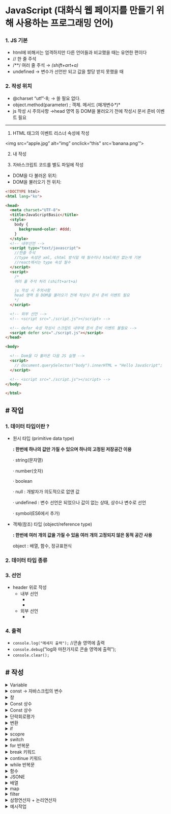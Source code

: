 # JavaScript **(대화식 웹 페이지를 만들기 위해 사용하는 프로그래밍 언어)**

### 1. JS 기본

- html에 비해서는 엄격하지만 다른 언어들과 비교했을 때는 유연한 편이다
- // 한 줄 주석
- /**/ 여러 줄 주석 → *(shift+art+a)*
- undefined → 변수가 선언만 되고 값을 할당 받지 못했을 때

### 2. 작성 위치

- @charset “utf”-8; → 쓸 필요 없다.
- object.method(parameter) ; 객체. 메서드 (매개변수*)*
- js 작성 시 주의사항 →head 영역 등 DOM을 불러오기 전에 작성시 문서 준비 이벤트 필요

---

1) HTML 태그의 이벤트 리스너 속성에 작성

<img src=“apple.jpg” alt=“img” onclick=“this" src=’banana.png’”>

2) <script> </script> 내 작성

3) 자바스크립트 코드를 별도 파일에 작성

- DOM을 다 불러온 위치: <script src=“script.js”></script>
- DOM을 불러오기 전 위치: <script defer src=“script.js”></script>

```html
<!DOCTYPE html>
<html lang="ko">

<head>
  <meta charset="UTF-8">
  <title>JavaScriptBasic</title>
  <style>
    body {
      background-color: #ddd;
    }
  </style>
  <!-- 내부선언 -->
  <script type="text/javascript">
    //한줄 주석
    //type 속성은 xml, chtml 방식일 때 필수이나 html에선 없는게 기본
    //react에서는 type 속성 필수
  </script>
  <script>
    /*
    여러 줄 주석 처리 (shift+art+a)

    js 작성 시 주의사항
    head 영역 등 DOM을 불러오기 전에 작성시 문서 준비 이벤트 필요
    */
  </script>

  <!-- 외부 선언 -->
  <!-- <script src="./script.js"></script> -->

  <!-- defor 속성 작성시 스크립트 내부에 문서 준비 이벤트 불필요 -->
  <script defer src="./script.js"></script>
</head>

<body>

  <!-- Dom을 다 불러온 다음 JS 실행 -->
  <script>
    // document.querySelector("body").innerHTML = "Hello JavaScript";
  </script>

  <!-- <script src="./script.js"></script> -->
</body>

</html>
```

## # 작업

### 1. 데이터 타입이란 ?

- 원시 타입 (primitive data type)
    
    **: 한번에 하나의 값만 가질 수 있으며 하나의 고정된 저장공간 이용**
    
    · string(문자열)
    
    · number(숫자)
    
    · boolean
    
    · null : 개발자가 의도적으로 없앤 값
    
    · undefined : 변수 선언은 되었으나 값이 없는 상태, 상수나 변수로 선언
    
    · symbol(ES6에서 추가)
    
- 객체(참조) 타입 (object/reference type)
    
    **: 한번에 여러 개의 값을 가질 수 있음 여러 개의 고정되지 않은 동적 공간 사용**
    
    object : 배열, 함수, 정규표현식
    
### 2. 데이터 타입 종류
   
### 3. 선언

- header  위로 작성
    - 내부 선언
        - <script *type*="text/javascript"></script>
        - <script></script>
    - 외부 선언
        - <script *src*="./script.js"></script>

### 4. 출력

- `console.log("메세지 출력");` //콘솔 영역에 출력
- `console.debug`("log와 마찬가지로 콘솔 영역에 출력");
- `console.clear();`

## # 작성

<details>  
<summary>Variable</summary>
  
---
- 변수 variable 란
    - 데이터의 저장공간으로 사용자가 이름을 붙여 사용.
    - 키워드(예약어) var, let 와 함께 작성.
  <br>
- Variable Hoisting 과정
    - 선언 : 파싱 과정에서 변수 객체가 변수에 대한 식별자들을 수집
    - 초기화 : 식별자에 메모리를 할당하고 undefined 상태를 부여
    - 할당 : 변수 안에 직접 값을 넘김
  <br>
- 호이스팅 hoisting 이란? Hoist(:끌어 올리다) + -ing / var 선언문이나 function 문 등 모든 선언문이 해당 영역의 앞으로 끌어 올린 것처럼 동작하는 특성.
    - 선언된 함수는 상단에서 참조, 호출이 가능
    - 선언된 var 는 상단에서 참조, 할당이 가능하다.
    - 선언된 let , const 는 상단에서 참조, 할당이 불가능



- var
    - 함수 레벨 스코프 function level scope: 함수 내에서 선언된 변수는 함수 내에서만 유효. 함수 내에서 선언되면 지역변수, 함수 외부에서 선언되거나 키워드 생략시 전역변수.
    - var 키워드 생략 가능
    - 변수 중복 선언 가능
    - 변수 호이스팅(변수를 선언하기 전에 참조) 가능
- let
    - 블록 레벨 스코프 block level scope: {중괄호} 안에서 선언된 변수는 블록 내부에서만 유효. 외부에서 참조할 수 없음. 함수, if문, for문 등...
    - 변수에 재할당 가능하나 같은 이름으로 재선언은 불가능

---

- 변수 초기화
    
    · 숫자 변수 초기화 let num = 0;
    
    · 문자열 변수 초기화 let txt = "";
    
    · 논리 변수 초기화 let boo = false;
    
    · 객체 변수 초기화 let obj = null;
    

---
    - Variable
        - 변수 variable 란
            
            데이터의 저장공간으로 사용자가 이름을 붙여 사용.
            
            키워드(예약어) var, let 와 함께 작성.
            
            ---
            
            1. Variable Hoisting 과정
            
            <aside>
            💡 과정
            
            a. 선언 : 파싱 과정에서 변수 객체가 변수에 대한 식별자들을 수집
            
            b. 초기화 : 식별자에 메모리를 할당하고 undefined 상태를 부여
            
            c. 할당 : 변수 안에 직접 값을 넘김
            
            </aside>
            
            1. 호이스팅 hoisting 이란? Hoist(:끌어 올리다) + -ing / var 선언문이나 function 문 등 모든 선언문이 해당 영역의 앞으로 끌어 올린 것처럼 동작하는 특성.
            
            <aside>
            💡 .
            
            a. 선언된 함수는 상단에서 참조, 호출이 가능
            
            b. 선언된 var 는 상단에서 참조, 할당이 가능하다.
            
            c. 선언된 let , const 는 상단에서 참조, 할당이 불가능
            
            </aside>
            
            ---
            
            1. var
            
            <aside>
            💡 .
            
            - 함수 레벨 스코프 function level scope: 함수 내에서 선언된 변수는 함수 내에서만 유효. 함수 내에서 선언되면 지역변수, 함수 외부에서 선언되거나 키워드 생략시 전역변수.
            - var 키워드 생략 가능
            - 변수 중복 선언 가능
            - 변수 호이스팅(변수를 선언하기 전에 참조) 가능
            </aside>
            
            1. let
            
            <aside>
            💡 .
            
            - 블록 레벨 스코프 block level scope: {중괄호} 안에서 선언된 변수는 블록 내부에서만 유효. 외부에서 참조할 수 없음. 함수, if문, for문 등...
            - 변수에 재할당 가능하나 같은 이름으로 재선언은 불가능
            </aside>
            
            ---
            
            **변수 초기화**
            
            <aside>
            💡 .
            
            · 숫자 변수 초기화 let num = 0;
            
            · 문자열 변수 초기화 let txt = "";
            
            · 논리 변수 초기화 let boo = false;
            
            · 객체 변수 초기화 let obj = null;
            
            [출처] variable 변수 (비공개 카페)
            
            </aside>
            
        - Variable 변수
            - 변수 선언
                
                ```
                var apple;
                    console.log(apple); //undefined 변수가 선언만 되고 값을 할당 받지 못했을 때 
                    console.log('apple'); //문자열
                ```
                
            - 변수 선언 후 대입
                
                ```
                //변수 선언 후 대입
                    let banana; //변수 선언
                    banana = 1000; //변수 banana에 숫자 1000dmf '대입'
                    alert(banana)
                ```
                
                ![Untitled](https://prod-files-secure.s3.us-west-2.amazonaws.com/a669081c-5776-46fa-897c-e787e4b50139/1b515f9e-7154-4118-918b-a7808eaa713c/Untitled.png)
                
            - 값의 재할당
                
                ```
                //변수 선언 후 대입
                    let banana; //변수 선언
                    banana = 1000; //변수 banana에 숫자 1000dmf '대입'
                    // alert(banana)
                    console.log(banana)
                    banana = 2000; // 값의 재할당
                    console.log(banana);
                ```
                
                ![Untitled](https://prod-files-secure.s3.us-west-2.amazonaws.com/a669081c-5776-46fa-897c-e787e4b50139/cad87bf4-54cc-4c73-a843-a1a77c0cf400/Untitled.png)
                
            - 변수 선언과 동시에 대입
                
                ```
                let orange = 1234;
                    console.log(orange)
                ```
                
            - 여러 개의 변수 선언 후 각 각의 값 대입
                
                ```jsx
                let a, b, c, d;
                    a = 1, b = 2, c = 4, d = a + b + c
                    console.log(a)
                    console.log(b)
                    console.log(c + b)
                    console.log(d)
                ```
                
                ![Untitled](https://prod-files-secure.s3.us-west-2.amazonaws.com/a669081c-5776-46fa-897c-e787e4b50139/71aba68d-9a6e-46b5-8217-9e5595743387/Untitled.png)
                
            - *한 줄에 여러 변수를 선언함과 동시에 값 대입*
                
                ```jsx
                let 변수1 = 22, 변수2 = 33, 합계 = 변수1 + 변수2;
                    console.log(합계);
                    let num1 = 21234, num2 = 3453464534, sum = num1 + num2;
                    console.log(sum);
                    console.log(sum = 합계);
                ```
                
                ![Untitled](https://prod-files-secure.s3.us-west-2.amazonaws.com/a669081c-5776-46fa-897c-e787e4b50139/936ad506-2f67-461b-8c7c-8490507bf41b/Untitled.png)
                
        - Variable 변수2
            
            ```jsx
            //variable-변수2
                console.log('------ var ------')
                //변수 a 를 인지하고 메모리에 변수 a의 자리를 만들어 놓은 상태(초기화) <- 변수 호이스팅
                console.log(a); // undefined 변수가 선언만 되고 값을 할당 받지 못했을 때 errow는 아니다
                var a = 100;
                console.log('------ let ------')
                //
                console.log(b); 참조 에러. 변수 호이스팅 x
                let b = 500;
            ```
            
            ![Untitled](https://prod-files-secure.s3.us-west-2.amazonaws.com/a669081c-5776-46fa-897c-e787e4b50139/39f4493a-69ca-49ba-b5d6-dba949ef171c/Untitled.png)
            
            - 재할당
                
                ```jsx
                // console.log(b); 참조 에러. 변수 호이스팅 x
                    let b = 500;
                    b = 1000;
                    console.log(b);
                ```
                
                ![Untitled](https://prod-files-secure.s3.us-west-2.amazonaws.com/a669081c-5776-46fa-897c-e787e4b50139/14e951fc-2802-4461-a520-0877fc54ac9b/Untitled.png)
                
            - var, let 재선언 차이
                
                ```jsx
                //variable-변수2
                    console.log('------ var ------');
                    //변수 a 를 인지하고 메모리에 변수 a의 자리를 만들어 놓은 상태(초기화) <- 변수 호이스팅
                    console.log(a); // undefined 변수가 선언만 되고 값을 할당 받지 못했을 때 errow는 아니다
                    var a = 100;
                    a = 200; // 값의 재할당
                    console.log(a);
                    var a = '중복 선언, 재선언 가능';
                    close.log(a);
                
                    console.log('------ let ------');
                    //
                    // console.log(b); 참조 에러. 변수 호이스팅 x
                    let b = 500;
                    b = 1000;
                    console.log(b);
                    // let b = '중복 선언, 재선언 불가능';
                ``
</details>
<details>
  <summary>const → 자바스크립의 변수</summary>
        
        ```
        ex) 모바일 버튼과 글로벌 버튼을 탐색해라
        const mobileBtn = document.querySelector('.mobile-btn')
        const globalBtn = document.querySelector('.global-btn')
        ```
</details>
<details>
  <summary> 창 </summary>
        - 알림, 경고창
            - window.alert(’’); → ex) alert('알림창입니다');
            
            ![Untitled](https://prod-files-secure.s3.us-west-2.amazonaws.com/a669081c-5776-46fa-897c-e787e4b50139/122fdf43-0b5a-46f3-aa7e-ede61132e94e/Untitled.png)
            
        - 확인창. 확인(true), 취소(false) 버튼을 가진 창
            - confirm(); → ex) confirm('확인 창입니까?');
            
            ![Untitled](https://prod-files-secure.s3.us-west-2.amazonaws.com/a669081c-5776-46fa-897c-e787e4b50139/a37048db-cc13-47bc-b7dc-be36d93d2263/Untitled.png)
            
        - 입력창 ('메세지', '생략 가능한 입력값')
            - prompt(); → ex) prompt('입력값을 작성하세요', '이 곳에 작성하세요');
                
                ![Untitled](https://prod-files-secure.s3.us-west-2.amazonaws.com/a669081c-5776-46fa-897c-e787e4b50139/447bbfcb-1e32-4680-9749-e295e94f2b43/Untitled.png)
</details>
<details>       
  <summary> Const 상수</summary>
        
        ```
        //conts 상수: 변하지 않는 변수
        
            //const apple; 상수의 경우 선언 후 대입 x
        
            apple = '사과'; //키워드 없이 작성하면 일반적으로 변수(var)로 인식
            //const apple = 2000; 키워드 없는 변수명과 동일한 이름 사용 x
            console.log(apple);
        
            //선언과 동시에 대입
            const orange = '오렌지';
            console.log(orange);
            //orange = '재할당 가능?'; 불가능
        		//const orange = '재선언 가능?'; 불가능
        ```
        
        ![Untitled](https://prod-files-secure.s3.us-west-2.amazonaws.com/a669081c-5776-46fa-897c-e787e4b50139/0d470baf-1872-4c83-99cb-2fe89a60a26c/Untitled.png)
        
        ![Untitled](https://prod-files-secure.s3.us-west-2.amazonaws.com/a669081c-5776-46fa-897c-e787e4b50139/fe57643c-f512-41d9-ab0c-f092d171b063/Untitled.png)
</details>
<details>       
  <summary> Const 상수</summary>        
        - 산술 연산자
            
            ```html
            산술 연산자에서,
                 1. 더하기 연산자를 제외한 다른 연산자는 문자열 데이터(자료)를 연산할 수 없다
            
                 2. 더하기 연산자를 제외한 다른 연산자는 숫자형 문자열의 경우 '숫자'로 자동 변환하여 연산
            
                 3. 복합 연산의 경우 문자열 데이터로 연산 할 때 더하기가 먼저 연산되면 문자열 데이터로 반환
            ```
            
            ```jsx
                산술 연산자
                = 대입 혹은 할당,
                + 더하기,
                - 빼기,
                * 곱하기,
                / 나누기,
                % 나머지값,
                ** 거듭제곱 
            ---------------------------------------------------------------
                자바스크립트의 연산은 사칙 연산의 방식을 대부분 따름
            ---------------------------------------------------------------
            
                // 대입 연산자
                let a = 333, b = 22, c = 55;
            ---------------------------------------------------------------
                // +.- 연산자만 있을 때 왼쪽에서 오른쪽으로 순차 연산
                console.log(
                  a - b + c
                );
            ---------------------------------------------------------------
                // *,/,%,** 연산자만 있을 때 왼쪽에서 오른쪽으로 순차 연산
                console.log(a * b / c);
            ---------------------------------------------------------------
                //+,-,*,/,%,** 곱하기, 나누기, 나머지값, 거듭제곱이 먼저 연산되고
                더하기, 빼기는 나중에 연산
                console.log(a - b * c); // b*c 먼저 연산 후 a에서 값을 빼 줌
            ---------------------------------------------------------------
                //() 먼저 연산 후 나머지 연산
                console.log(
                  (a - b) * c
                )
            ---------------------------------------------------------------
            		console.log('--- 거듭 제곱 연산자')
                // 앞의 자리를 뒤의 숫자만큼 거듭해서 곱함
                console.log(2 ** 2); //4
                console.log(2 ** 3); //8
                console.log(2 ** 4); //16
                console.log(2 ** 5); //32
            ---------------------------------------------------------------
            		console.log('---나머지값 연산자')
            		// 값을 나눈 후 남는 값을 반환
            		console.log(6/4); // 1.5
            		
            		console.log(6 % 4); //2
            		console.log(6 % 3); //0
                console.log(5 % 3); //2
                console.log(4 % 3); //1
            ```
            
            ![Untitled](https://prod-files-secure.s3.us-west-2.amazonaws.com/a669081c-5776-46fa-897c-e787e4b50139/92ca969d-37e2-48be-bde6-834fd32823c6/Untitled.png)
            
        - 문자열 연산자
            - 더하기
                - 숫자
                    
                    ```jsx
                    let num;
                    
                        //더하기 연산자
                        num = 11 + 22; //숫자 + 숫자 = 33숫자
                        console.log(num, typeof num);
                    ```
                    
                    ![Untitled](https://prod-files-secure.s3.us-west-2.amazonaws.com/a669081c-5776-46fa-897c-e787e4b50139/ffc5d6f5-5dc9-4cbb-a2af-079a37503ddc/Untitled.png)
                    
                - 문자열
                    
                    ```jsx
                    let num;
                    
                        //더하기 연산자
                        num = `재미있는!` + `즐거운!` + `자바스크립트` + `!!`;
                        //문자열 + 문자열 + 문자열 = string
                        console.log(num, typeof num);
                    ```
                    
                    ![Untitled](https://prod-files-secure.s3.us-west-2.amazonaws.com/a669081c-5776-46fa-897c-e787e4b50139/be3277bb-d46f-4d4b-a996-8d0ca5484bc0/Untitled.png)
                    
                - 숫자 문자열
                    
                    ```jsx
                    let num;
                    
                        //더하기 연산자
                        num = "11" + "22";
                        console.log(num, typeof num);
                    ```
                    
                    ![Untitled](https://prod-files-secure.s3.us-west-2.amazonaws.com/a669081c-5776-46fa-897c-e787e4b50139/4520363d-aedc-44a7-bb50-43034b920d15/Untitled.png)
                    
                - 문자열 + 숫자
                    
                    ```jsx
                    let num;
                    
                        //더하기 연산자
                        num = '11' + 22;
                        num = 11 + `22`;
                        console.log(num, typeof num);
                    ```
                    
                    ![Untitled](https://prod-files-secure.s3.us-west-2.amazonaws.com/a669081c-5776-46fa-897c-e787e4b50139/85576fc0-894f-48cd-b518-e872c641203f/Untitled.png)
                    
            - 빼기
                - 숫자
                    
                    ```jsx
                    let num;
                    
                        //빼기 연산자
                        num = 11 - 22;
                        console.log(num, typeof num);
                    ```
                    
                    ![Untitled](https://prod-files-secure.s3.us-west-2.amazonaws.com/a669081c-5776-46fa-897c-e787e4b50139/71da3b40-6494-4801-a4bb-206cfa548b7c/Untitled.png)
                    
                - 문자열
                    
                    ```jsx
                    let num;
                    
                        //빼기 연산자
                        num = '오늘은' - '신나는' - '수요일!';
                        console.log(num, typeof num);
                    ```
                    
                    ![Untitled](https://prod-files-secure.s3.us-west-2.amazonaws.com/a669081c-5776-46fa-897c-e787e4b50139/e7ba0d3f-669f-4fec-803e-799dd31e11c0/Untitled.png)
                    
                - (숫자형) 문자열
                    - 숫자형 문자열의 경우 자동 변환하여 연산
                    
                    ```jsx
                    let num;
                    
                        //빼기 연산자
                        num = '11' - 22;
                        console.log(num, typeof num);
                    ```
                    
                    ![Untitled](https://prod-files-secure.s3.us-west-2.amazonaws.com/a669081c-5776-46fa-897c-e787e4b50139/9353b23a-8658-4039-8e16-8cb63f56c182/Untitled.png)
                    
                - 숫자-문자열
                    
                    ```jsx
                    let num;
                    
                        //빼기 연산자
                        num = 11 - "22"
                        console.log(num, typeof num);
                    ```
                    
                    ![Untitled](https://prod-files-secure.s3.us-west-2.amazonaws.com/a669081c-5776-46fa-897c-e787e4b50139/9bf4f44a-f4f5-4a67-8ba0-53454157ab2d/Untitled.png)
                    
            - 곱하기,나누기,나머지값,거듭제곱
                
                ```jsx
                let num;
                
                    //곱하기,나누기,나머지값,거듭제곱 연산자
                    num = '오늘은' * '공부가' * '재밌어요!';
                    num = '오늘은' / '공부가' ** '재밌어요!';
                    console.log(num, typeof num);
                ```
                
                ![Untitled](https://prod-files-secure.s3.us-west-2.amazonaws.com/a669081c-5776-46fa-897c-e787e4b50139/8d25ac1a-e0c0-45a6-89fa-426a4e922baf/Untitled.png)
                
                ![Untitled](https://prod-files-secure.s3.us-west-2.amazonaws.com/a669081c-5776-46fa-897c-e787e4b50139/cd4f4c95-6811-42a7-8e9b-cb035866d7a1/Untitled.png)
                
                ```jsx
                let num;
                
                    //곱하기,나누기,나머지값,거듭제곱 연산자
                    num = '11' * 22; //자동 변환하여 연산
                    num = '11' ** "2";
                    console.log(num, typeof num);
                ```
                
                ![Untitled](https://prod-files-secure.s3.us-west-2.amazonaws.com/a669081c-5776-46fa-897c-e787e4b50139/96ded5b0-7914-43b0-a0e1-acfd8092fc4d/Untitled.png)
                
                ![Untitled](https://prod-files-secure.s3.us-west-2.amazonaws.com/a669081c-5776-46fa-897c-e787e4b50139/cd4f4c95-6811-42a7-8e9b-cb035866d7a1/Untitled.png)
                
            - 기타
                
                ```
                let sum = 11 + 22 + '의 합은?'; // 33의 합은? string (숫자+숫자)->숫자+문자->문자열
                    sum = '11' + 22 + '의 합은?';
                    console.log(sum, typeof sum);
                ```
                
                 *(숫자+숫자)->숫자+문자->문자열*
                
                ![Untitled](https://prod-files-secure.s3.us-west-2.amazonaws.com/a669081c-5776-46fa-897c-e787e4b50139/a1833183-d9cd-45a3-bb2f-486dd4793d16/Untitled.png)
                
                (문자열+문자열)→문자열=문자열→문자열
                
                ![Untitled](https://prod-files-secure.s3.us-west-2.amazonaws.com/a669081c-5776-46fa-897c-e787e4b50139/21295b12-25c6-4396-be2a-ebde226098de/Untitled.png)
                
                ```
                let sum = '다음 수의 합은?' + 11 + 22;
                    console.log(sum, typeof sum);
                ```
                
                *(문자열+숫자)→ 문자열+숫자 → 문자열*
                
                ![Untitled](https://prod-files-secure.s3.us-west-2.amazonaws.com/a669081c-5776-46fa-897c-e787e4b50139/f51abd27-8ebc-4de8-b2f9-c03155e06d8b/Untitled.png)
                
        - 증감 연산자
            - 변수의 값을 1씩 증가시키거나 감소 시킴 변수에만 적용 가능
            - +++(증가) --(감소)
            - ++a 전위 증가 연산자 : 변수를 불러오기 전에 1증가 후 출력
            - a++ 후위 증가 연산자 : 변수를 먼저 출력 후 1증가
                
                ```
                let a = 10, b = 20;
                    console.log('a:' + a);
                    console.log("a:", a++); // 변수 a 출력 후 +1을 했기 때문에 출력값은 10이지만 실제 값은 11
                    console.log(`a: ${a}`)
                
                    console.log(`b: ${b}`);
                    console.log(`b: ${++b}`);// 21+1 증가 후 변수 b 를 출력했기 때문에 출력값은 21, 실제 값도 21
                    console.log(`b: ${b}`);
                
                		console.log(`a: ${--a}`); // 변수 출력 전에 -1. 결과값 10
                    console.log(`a: ${--a}`); // 변수 출력 전에 -1. 결과값 9
                    console.log(`a: ${a}`); // 9
                
                		console.log(`b: ${b--}`); // 변수 출력 후 -1. 결과값 21 실제값 20
                    console.log(`b: ${b--}`); // 변수 출력 후 -1. 결과값 20 실제값 19
                    console.log(`b: ${b}`); // 19
                ```
                
                ![Untitled](https://prod-files-secure.s3.us-west-2.amazonaws.com/a669081c-5776-46fa-897c-e787e4b50139/a2bcfee5-61a2-461e-b51a-fd5627c827bc/Untitled.png)
                
        - 대입(할당) 연산자
            - *= 를 기준으로 우변의 숫자만큼 연산하여 좌변의 변수에 '새로운 값으로 갱신'.*
            - *a += b -> a+b = a; a와 b를 더한 후 a에 새로운 값으로 재할당*
            
            ```html
                += 더하기 대입,
                -= 빼기 대입,
                *= 곱하기 대입,
                /= 나누기 대입,
                **= 제곱 대입,
                %= 나머지값 대입,
            ```
            
            ---
            
            ```
            let a = 4;
                a += 3; // a(4)+3 -> a(7)
                a += 3; // a(7)+3 -> a(10)
                a += 3; // a(10)+3 -> a(13)
                console.log(`a: ${a}`);
            ```
            
            ![Untitled](https://prod-files-secure.s3.us-west-2.amazonaws.com/a669081c-5776-46fa-897c-e787e4b50139/5c07ae62-4e40-4738-8afb-6d8c9242990e/Untitled.png)
            
        - 비교 연산자
            
            ```html
            <, > 작다, 크다
                == 같다
                != 같지 않다
                ===완전히 같다
                !=== 완전히 같지 않다
            
                두개 이상의 값 비교
                왼쪽으로 피연산자 기준
                주로 조건문에서 많이 사용되며 결과값은 true(1)와 false(0)로 바환
                자바스크립트에서는 boolean을 넣지 않아도 자동으로 변환해 연산
            ```
            
            ---
            
            ```jsx
            let i;
            i = 5 < 4; // ~보다 작다. 거짓 false == 0 'boolean'
            i = 5 > 4; // ~보다 크다. true == 1
            i = 5 == 4; // 같다 false
            i = 5 !== 4; // 같지 않다 true
            
            i = 5 <= 4; // ~작거나 같다 false
            i = 5 >= 4; // ~크거나 같다 true
            
            i = 'korea' > 'america';//첫번째 글자 수를 기준 true 11>1
            i = 'apple' > 'america'; //true 첫번째 자리 값이 동일하면 두번째 자리값 비교
            i = '한글' > '영어'; // true ㅎ이 더 나중에 나오기 때문
            i = '한글' > 'english';
            
            console.log(i, typeof i);
            
            console.log(1 == true); // true
            console.log(0 == false); // true
            console.log('345' == 345); // true 숫자형 문자열은 자동 변환되어 비교
            console.log('15' > '12'); // true
            console.log('0' == '1'); // false
            console.log('01' == 1); // true
            
            console.log('' == false); // true
            console.log('' == 0); // true
            
            // null, undefined의 각 비교값은 대부분 false
            console.log('' == null); // false
            console.log(0 == null); // false
            console.log(0 >= null); // true <, >에서는 숫자형으로 변환 (null = 0) 되어 연산. ==와 다른 비교 연산자의 동작 방식이 다름
            
            console.log('' == undefined); // false
            console.log(0 == undefined); // false
                
            console.log(null == undefined); // true
            console.log(null >= undefined); // false <, >에서는 숫자로 변환
            ```
            
        - 데이터형 비교 연산자
            
            ```jsx
            // ==
                console.log('' == 0); //true
                console.log(true == 1); //true
            
                // == 완전 일치. 데이터형까지 완전히 같다(엄격한 비교)
                console.log('' === 0); //false
                console.log(true === 1); //false
                console.log('123' === 123); //false
                console.log(null === undefined); //false
            
                // !== 데이터 타입까지 완전히 같지 않다
                console.log('' !== 0); //true
                console.log('' != 0); //false
            
                console.log(null !== undefined); //true
            
                console.log(40 > 25 > 10); //false
                // 40 > 25 -> true
                // true > 10 -> true(1) > 10 ->false
            ```
            
        - 논리 연산자
            
            ```jsx
            /*
                논리 연산자: 두 개 이상의 조건 값 비교
                &&(and), ||(or), !(not)
                */
            
                let a = 10, b = 20;
                //a 조건 && b 조건 : a조건  b조건 모두 만족시킬 때 true 반환
                console.log(true && false);//false
                console.log(true && true);//true
            
                console.log(
                  a > 10 && b === 20
                ); // false && true -> false
            
                console.log(
                  a >= 10 && b === 20
                ); // true && true -> true
            
                console.log(
                  a !== 10 && b <= 20
                ); // false && true -> false
            
                //a 조건 || b 조건 : a조건  b조건 중 하나만 만족시켜도  만족시킬 때 true 반환
            
                console.log(true || true) // true
                console.log(true || false) // true
                console.log(false || true) // true
                console.log(false || false) // false
            
                console.log(
                  a >= 10 || b === 20
                ); // true && true -> true
                
                console.log(
                  a > 10 || b === 20
                ); // false && true -> true
                
                console.log(
                  a !== 10 || b <= 20
                ); // false && true -> true
            
                // !a조건 : a조건의 반대값 반환 /토클(on off) 버튼 사용시 많이 씀
                
                console.log(true); //true
                console.log(!true); //false
                console.log(!false); //true
            
                
                console.log(
                  !(a === 10)
                ); // true -> !true ->false    
                console.log(
                  !(b === 10)
                ); //false -> !false -> true
            ```
            
</details>
<details>       
  <summary>  단락회로평가 </summary>      
        
        ```jsx
        /*
            단락평가 ( 단락회로평가) : 논리 연산자의 특성을 이용하여 평가
        
            truthy : 참인듯?
              ㄴ 빈배열[], 빈객체 {}...
        
            falsy(falsey) : 거짓인듯?
              ㄴ false, 0, -0(-1,-2,...), '', null, undefined, NaN
              
            boolean && 실행문, boolean || 실행문
              ㄴ ||연산자
                true || 조건 -> a조건이 참이면 b조건(실행문) 실행 x
                false || 조건 -> a조건이 거짓이면 b조건(실행문) 실행(내용반환)
        
              ㄴ && 연산자
                true && 조건 -> b조건도 참이면 실행
                false && 조건 -> a조건이 거짓이면 b조건(실행문) 실행 x
            */
        
            console.log(`-- && ${false && true} --`); // false
            // A의 값이 거짓인 경우 B의 값을 탐색할 필요도 없이 거짓이 되므로 falsy
            false && console.log(`A가 거짓이면 이 내용은 반환되지 않음`);
            true && console.log(`A가 참이면 이 내용은 반환됨`);
            (11 > 10) && console.log('truthy 한 상황');
        
            console.log(true && false && true); // false
            //A.B의 값이 false 이기 때문에 C까지 가지않고 멈춤 falsey
            console.log(11 > 10 && 11 == 10 && '출력되지 않음')
            console.log(11 > 10 && 11 != 10 && '출력')
        
            console.log(`-- || ${false || true} --`); //true
            // A가 true인 경우 B의 값을 탐색할 필요가 없으므로 반환되지 않음. truthy
            true || console.log(`A가 참이면 이 내용은 반환되지 않음`)
            false || console.log(`A가 거짓이면 이 내용은 반환됨`)
        
            console.log(false || true || true); // true
            // A와 B 먼저 연산 후 결과값을 C와 연산
            // A와 B를 읽어 true가 나오면 C의 값을 탐색할 필요가 없으므로 멈춤
        
            console.log('' || 'a'); //a . 빈 문자열은 falsy의 값이므로 뒤의 값을 읽음
            console.log('' || '여기서 멈춤' || 222); //A가 거짓이면 B를 읽고 B가 참이면 or 연산자는 truthy 때문에 거기서 멈춤
        
            console.log([] && '' && 222);
            // A가 truthy이고 B가 falsey이면 AND 연산자는 true에서 멈춤
            // [] <- 빈 배열로 truthy
            
            console.log([] && {} && 222); //222
        ```
</details>
<details>       
  <summary>  변환 </summary>                    

        - 문자열타입변환
            
            ```jsx
            // string 생성자 함수를 이용한 변환
                let num = 1; // number
                num = String(1); // string 숫자형 문자열
                // num += 1; '1' + 1 -> 11string
                num -= 1; // 0 'number' 바로 위 변수 값이 숫자형 문자열이었으나 더하기 연산자를 제외한 다른 연산자에선 자동으로 형 변환이 일어나 숫자로 연산 됨
                num = NaN; // number
                num = String(NaN); //string
                num = true; // boolean
                num = String(num); //string
            
                console.log(num, typeof num);
            
                // Object. prototype. toString () 메서드 변환
                let obj = (1).toString(); //숫자형 문자열 string
                obj = (NaN).toString();
                obj = (false).toString();
            
                console.log(obj, typeof obj);
            
                // 더하기 연산자
                let str = 1 + '';//빈 문자열 이용
                str = NaN + '';
                str = true + '';
            
                console.log(str, typeof str);
            ```
            
        - 숫자타입변환
            
            ```jsx
            // Numner (); 생성자 함수
                let num = '0'; // string
                num = Number('0'); //number
                num = Number('-1'); //number
                num = Number('-10.404654'); //number
                num = Number(true); // 1 number
                num = Number(false); // 0 number
                num = Number('문자열'); // NaN number
            
                console.log(num, typeof num);
            
                // .parseInt(); 정수 반환, .parseFloat 실수 반환. 숫자형 문자열에만
                console.log(typeof parseInt('0')); //number
                console.log(typeof parseInt('-1')); //number
                console.log(parseInt('10.1111')); //10
                console.log(parseFloat('10.1111')); //10.1111
                console.log(parseInt('문자열')); //NaN
                console.log(parseInt(true)); //NaN
            
                // +더하기 연산자
                console.log(+ '문자열'); //NaN
                console.log(+ true); //1
                console.log(+ false); //0
                console.log(+ ''); //0
                console.log(+ '0'); //0
                console.log(+ '-1'); //-1
            
                //* 곱하기 연산자
                console.log('0' * 1); //0
                console.log('-1.2' * 1); //-1.2
                console.log(true * 1); //1*1 -> 1
                console.log(false * 1); //0*1 -> 0
                console.log('문자열'); //NaN
            ```
            
        - 논리타입변환
            
            ```jsx
            //다른 데이터 값을 true, false 로 변환하여 반환
                // boolean 생성자 함수
                console.log(Boolean('a')); // true
                console.log(Boolean('')); // false
                console.log(Boolean(0)); // false
                console.log(Boolean(1)); // true
                console.log(Boolean(50)); // true
                console.log(Boolean(NaN)); // false
                console.log(Boolean(null)); // false
                console.log(Boolean(undefined)); // false
                console.log(Boolean([])); // true
                console.log(Boolean({})); // true
            ```
</details>
<details>       
  <summary>  if </summary>            
        - if 조건문
            
            ```jsx
            if (111 < 100) {//false
                  alert('조건이 참이면 실행됩니다')
                }
                if (111 > 100) {//true
                  alert('111 >100 조건이 참이면 실행됩니다')
                }
                if (0) {// 0==false
                  alert('0일때는 알림이 뜰까요?')
                }
                if (1) {//1==true
                  alert('1일때는 알림이 뜰까요?')
                }
            
                const num = 100;
                // 변수는 99보다 크거나 같을 때 알림창이 뜬다
                if (num >= 99) {
                  alert('${num}의 값은 99보다 큽니다.') //xx의 값은 99보다 큽니다
                }
                //{} 생략은 할 수 있으나 반드시 조건과 같은 줄에 작성. 즉 한 줄 일때만 가능
                if (num != 100) alert(num + '의 값은 99보다 큽니다.') //xx의 값은 99보다 큽니다
            ```
            
        - if-else 조건문
            
            ```jsx
            <!-- 
                if-else 조건문
            
                if(조건) {조건이 참인 경우 실행
                실행문;
                } else {위 조건이 거짓이면 실행
                실행문;
                }
               -->
              <script>
                //하루 걸음 5000보 이상300이면 적정 수준입니다. 출력
                //그 이하면 운동 해야합니다. 출력
                let walk = prompt('하루 걸음이 몇 보 이상이십니까?');
            
                if (walk >= 5000) {
                  alert(`${walk} 이상이면 적정 수준입니다.`);
                } else {
                  alert(`하루 걸음 수 ${walk}보는 위험합니다.`);
                };
            ```
            
        - else-if 조건문
            
            ```jsx
            <!-- 
                  else-if 조건문
            
                  if(조건1) {
                    실행문;
                  } else if(조건2) { else if()는 제한없이 작성 가능
                    실행문;
                  } else if(조건3) {
                    실행문;
                  } else { 위의 조건이 모두 거짓을 때 실행
                    실행문;
                  }
                 -->
            
              <script>
                let walk = prompt('하루 걸음이 몇 보 이상이십니까?');
            
                if (walk >= 5000) {
                  alert(`${walk} 이상이면 적정 수준입니다.`);
                } else if (walk < 5000) {
                  alert(`하루 걸음 수 ${walk}보는 위험합니다.`);
                } else {
                  alert('숫자만 입력하세요')
                }
            ```
            
        - 중첩 if
            
            ```jsx
            /*
            
                if(조건 1) {
                  실행문
                  if(조건 1-1){
                    실행문;
                  }else {
                    실행문;
                  }
                }else {
                  실행문
                }
            
                */
            
                const num = '3'; //숫자형 문자열
                if (num == 3) {
                  console.log('데이터의 타입은 모르겠지만 3입니다.')
                  if (num === 3) {
                    console.log('숫자 데이터(자료형)입니다.')
                  } else {
                    console.log('문자열 데이터(자료형)입니다.')
                  }
                } else {
                  console.log('3이 아닙니다.')
                }
            ```
</details>
<details>       
  <summary> scopre</summary>                 
        
        ```jsx
        <h2>scope</h2>
          <h3>변수 scope</h3>
          <p>fucntion level scope : 함수 내에서만 유효한 범위. var</p>
          <p> block level scope : {} 안에서만 유효한 범위 function, if, for, switch문 등. let</p>
        
          <script>
            //전역 변수 선언
            var x = 100, y = 200, z = 300;
        
            //함수 선언
            function num() {
              var x = '지역변수';
              y = '전역 변수'; //var 키워드 생략시 전역 변수로 인식
        
              console.log(`함수 내의 x: ${x}, y: ${y}, z: ${z}`);
            }
        
            console.log(`x: ${x}, y: ${y}, z: ${z}`); //x; 100, y: 200, z: 300
            num(); //함수 호출. 함수 내의 x x; 지역 변수, y: 전역 변수, z: 300
            console.log('---- 함수 호출 후 ----');
            console.log(`x: ${x}, y: ${y}, z: ${z}`) //x; 100, y: 전역변수, z: 300
        
            var a = 100;
            {
              // a = 200;
              var a = 200;
            }
            console.log(`a: ${a}`); // 200
        
            console.log('===============')
        
            let b = 200, c = 300;
            {
              let b = '지역 변수';
              c = 500; // 변수 키워드 생략시 전역 변수로 인식
              console.log(`{}안의 b는 ${b}`)
            }
            console.log(`{}밖의 b는 ${b}`) //밖의 b는 200
            console.log(`{}안의 c는 ${c}`) //밖의 c는 500
        
            var i = 10;
            var i = 20; 같은 키워드로 같은 이름의 재선이 허용
            a = 30;
        
            let k = 10;
            let k = 20; 같은 키워드로 같은 이름의 재선언 허용 안됨
            k = 30; 재할당 허용
        ```
        
</details>
<details>       
  <summary>  switch </summary>              

        - 선택문 01
        
        ```jsx
        <!--
              switch 선택문 : 특정 값과 비교하여 참인 경우 실행
        
              switch (비교값) :
                case 비교할값:
                  실행문;
                  break;
        
                case 비교할값 : 이 값과 비교하여 참인 경우 실행문 실행. 비교시 엄격한 비교 === 실행문;
                  break; 비교값이 팜인 경우 다음으로 넘어가지 않고 구문을 벗어나게 하는 키워드
        
                default : 위의 비교값과 일치하는 값이 없는 경우 실행. else 와 같은 역할을 하며 생략 가능
                  실행문;
                  break; 제일 마지막이기 때문에 생략 가능
             -->
          <script>
            let num = prompt(`1~4까지의 숫자 중 하나만 입력해 주세요`)
        
            /* switch (num) {
              case '1':
                console.log(`입력한 숫자는 ${num}입니다.`);
                break;
              case '2':
                console.log(`입력한 숫자는 ${num}입니다.`);
                break;
              case '3':
                console.log(`입력한 숫자는 ${num}입니다.`);
                break;
              case '4':
                console.log(`입력한 숫자는 ${num}입니다.`);
                break;
              default:
                console.log(`1~4까지의 숫자 중 하나만 입력해 주세요`);
                break;
            } */
        
            let msg = '';
            num = Number(num);
        
            switch (num) {
              case 1:
              case 2:
              case 3:
              case 4:
                msg = `입력한 숫자는 ${num}입니다.`;
                break;
              default:
                msg = `1~4까지의 숫자만 입력해 주세요`;
            }
        ```
        
        - 선택문 02
        
        ```
        <!--
              사이트명 입력 시 해당 사이트로 이동
        
              window.location.href = 'https://~';  현재 탭에서 이동
              window.open('about:blank').location.href = 'https://~'; 새 탭에서 이동
            -->
          <script>
            let site = prompt('네이버, 구글, 인스타그램 중 원하는 사이트를 입력하세요')
        
            switch (site) {
              case '네이버':
                // window.open('about:blank').location.href = 'https://www.naver.com/';
                url = 'https://www.naver.com/';
                break;
        
              case '구글':
                // window.open('about:blank').location.href = 'https://www.google.co.kr/?hl=ko';
                url = 'https://www.google.co.kr/?hl=ko';
                break;
              case '인스타그램':
                // window.open('about:blank').location.href = 'https://www.instagram.com/';
                url = 'https://www.instagram.com/';
                break;
              default:
                alert('제시된 사이트만 입력해 주세요.')
            }
        
            //url && (window.open('about:blank').location.href = url);
            if (url) window.open('about:blank').location.href = url;
          </script>
        ```
        
</details>
<details>       
  <summary>  for 반복문 </summary>                 

        
        ```jsx
        *for 반복문 1
        
        <!-- 
            for 반복문 : 조건이 만족되는 동안 반보고 실행
        
            for(초기값; 조건식; 증감식){
              실행문
            }
           -->
          <script>
            /*
            console.log(1);
            console.log(2);
            console.log(3);
            console.log(4);
            console.log(5);
            */
            for (let num = 1; num <= 100; num++) {
              console.log(num);
            }
        ```
        
        ```
        *for 반복문 2
        
        //1~10까지의 합 계산
            // 1+2+3+4+5+6+7+8+9+10=?
            let total = 0;
            for (let i = 1; i <= 10; i++) {
              /*
              total = total + i;
        
              total(0) + i(1) -> total(1)
              total(1) + i(2) -> total(3)
              3 + 3 -> 6
              6 + 4 -> 10
              10 + 5 -> 15
              15 + 6 -> 21
              21 + 7 -> 28
              28 + 8 -> 36
              36 + 9 -> 45
              45 + 10 -> 55 */
        
              total += i;
        
            }
            console.log(total);
        ```
        
</details>
<details>       
  <summary>  break 키워드 </summary>                 
        

        ```jsx
        <!--1~5번까자 알림창. x번째 알림 입니다.x번째>
        
                for(i=1;  i<=10; i++ ) {
                  if(i>= 3){
                    break; // 구분을 벗어날 때 사용
                  }
                  alert(`${i}번째 알림입니다.`)
                }
        ```

</details>
<details>       
  <summary>  continue 키워드 </summary>                 
    
        
        ```jsx
        for (let i = 0; i < 5; i++) {
              console.log('*');
        
              continue; // 구문을 벗어나는게 아니라 키워드 다음에 나오는 구문을 건너띄고 반복
              //break; 만난 그 즉시 구문을 빠져나오기 때문에 * 하나만 반환
              console.log('continue와 break 차이')
            }
        ```
        

</details>
<details>       
  <summary> while 반복문 </summary>                 
    
        - 01
            - *조건이 참인 동안 반복*
                
                ```
                let 식별자 = 초기값; 
                  while(조건) {<- 반드시 종료될 수 있는 조건 필요
                  조건이 만족될 때 까지의 실행문
                
                  증감식; 이 값이 없으면 초기값으로 무한 반복
                
                ```
                
                ```
                <script>
                    let i = 1; //초기값
                
                    while (i <= 10) {
                      console.log(`*${i}`);
                      i++; //증가의 값
                    }
                
                    console.log('----------------')
                    let num = 0;
                    while (num < 6) { // 1 or true 작성시 렉 걸려서 브라우저 꺼야함
                      console.log(`before : ${num}`);
                      num++;// 증감의 값을 어디에 두느냐에 따라 값이 달라진다
                      console.log(`after : ${num}`);
                    }
                ```
                
                ![Untitled](https://prod-files-secure.s3.us-west-2.amazonaws.com/a669081c-5776-46fa-897c-e787e4b50139/ac975789-bd02-4ba3-b46b-b4296acf93aa/Untitled.png)
                
        - 02
            
            ```jsx
            let i = 0;
                while (true) {//무한 반복. 한계가 설정되지 않았기 때문에 '반드시' 빠져나올 수 있는 조건 필요
                  console.log(i++);
            
                  if (i === 5) {
                    console.log(`여기서 멈춤 ${i}`)
                    break;
                  }
                  console.log(`변수 i: ${i}`)
                }
            ```
            

</details>
<details>       
  <summary> 함수 </summary>
  
        - function
            
            *1. 특정 기능을 실행하기 위한 코드의 집합으로 호출을 통해 재사용 가능*
            
            *2. 객체 자료형 중 하나이기 때문에 변수 대입 가능*
            
            *3. 함수는 선언함수와 익명함수(함수 표현식)로 생성 가능*
            
            <aside>
            💡 - 선언 함수 : 이름을 가진 함수 선언문
                   선언 함수의 경우 어느 곳에서나 호출 가능
            
                    함수명(); <- 함수 호출 calling, 여러 번 호출 가능하며 재사용이 목적
                    function 함수명(매개변수){
                      실행문;
                      return 반환값;
                    }
            
            </aside>
            
            <aside>
            💡 - 익명 함수 : 이름이 없는 함수 표현식(변수에 값을 할당하는 것처럼 함수를 변수에 대입하여 사용)
                    이름이 없기 때문에 변수에 대입하여 사용
                    이름이 없기 때문에 반드시 함수를 호출하는 코드보다 먼저 작성되어야함
            
                    const 변수명 = function(){
                      실행문;
                      return 반환값;
                    };
                    변수명 (); <- 함수 호출. 반드시 함수보다 호출 작성이 나중에 나와야 함
            
            </aside>
            
        - 01
            
            ```jsx
            // window.alert('함수 호출'); window가 앞에 붙으면 메서드
                // alert('함수 호출'); 개별로 쓰면 함수
            
                //getName();//함수 선언
                function getName() {
                  alert('이름을 가진 선언 함수');
                }
            
                /*
                for (let i = 1; i <= 3; i++) {
                  getName();
                }
                */
            
                //noName(); 먼저 호출 할 경우 찾지 못하기 때문에 에러가 뜬다
            
                //익명 함수
                const noName = function () {
                  alert('이름이 없어요');
                }; //변수에 대입하면 세미콜론 (;)이 붙는다
                noName();
            ```
            
        - 02
            
            ```jsx
            /*
                  function num(매개변수1, parameter2, 인자, 인수...) {
                    실행문;
                  }
                  num(인수);
                */
            
                // 함수 표현식 (literal)
                const num = function (a) {
                  console.log(a * 1.07);
                }
                num(1000);
                num(2000);
                num(3000);
            ```
            
            ![Untitled](https://prod-files-secure.s3.us-west-2.amazonaws.com/a669081c-5776-46fa-897c-e787e4b50139/daf23ec7-d431-4982-a8ae-0f15ed530e1a/Untitled.png)
            
        - 03
            
            ```jsx
            <!--
                    return 키워드
                    함수 안에서 선언된 변수나 값의 경우 외부에서 접근 불가능
                    1. 리턴 키워드를 이용해 호출한 곳으로 반환
                    2. 함수 실행 후 결과를 다시 얻고자 할 때 사용
                    3. 함수 종료를 위해 사용
            
                    function fn(x){
                      실행문;
                      return; 함수 강제 종료. 이 다음 구문 실행x
                      return 반환값, 반환값을 데이터로 반환
                    }
                    -->
              <script>
                function 과일() {
                  console.log('사과');
                }
                과일();
            
                function fruits() {
                  //'타이백 귤'; 함수가 호출되면 함수 내에서만 데이터를 가지기 때문에 undefined
                  return '타이백 귤' // 호출한 곳으로 데이터 반환 후 함수 종료
                }
                console.log(fruits())
            ```
            
        - 04
            
            ```html
            <!DOCTYPE html>
            <html lang="ko">
            
            <head>
              <meta charset="UTF-8">
              <title>함수 function 4</title>
              <style>
                .btn {
                  border: 3px solid black;
                  width: 150px;
                  padding: 10px;
                  margin-top: 10px;
                  text-align: center;
                  font-size: 1.2rem;
                  font-weight: bold;
                  cursor: pointer;
                }
            
                .btn:hover {
                  background-color: black;
                  color: white;
                }
              </style>
              <script>
                /*
                //document.getElementById(); 아이디 선택자 탐색
                document.getElementById('btn2').onclick = function(){
                  getAlert2();
                }
                */
                //문서 준비 이벤트 : 문서가 불러와지면 함수 호출
                window.onload = function () {
                  const btn2 = document.getElementById('btn2');
                  console.log(btn2);
                  /*btn2.onclick = function () { //전통적인 방식
                    getAlert2();
                  }*/
            
                  //화살표 함수
                  btn2.onclick = () => getAlert2
                }
              </script>
            </head>
            
            <body>
              <div class="btn btn1" onclick="getAlert1()">선언함수 호출</div>
              <div class="btn" id="btn2">익명함수 호출</div>
            
              <script>
                function getAlert1() {
                  alert('선언 함수로 호출');
                  alert('두번째 알림');
                }
                const getAlert2 = function () {
                  alert('함수 표현식으로 호출');
                  return; // 함수 종료
                  alert('두번째 알림');
                }
              </script>
            </body>
            
            </html>
            ```
            
        - 05
            
            ```jsx
            
              <!--
                  ES6+ 이상 사용
                  함수 표현식(익명 함수)에서만 사용 가능
                  this, arguments, new 키워드 사용 어려움
                  본문이 여러 줄인 경우 {}사용 권장
                  {} 사용시 반드시 return 키워드를 통해 반환
            
                  변수명 = () => 실행문; 매개변수가 없는 경우 반드시 () 작성
                  변수명 = para1, para2 => {매개변수가 있는 경우 () 생략가능
                    실행문;
                    return 반환값;
                  }
                -->
              <script>
                const obj1 = function () {
                  console.log('함수 표현식으로 작성된 익명 함수')
                }
            
                const obj2 = () => console.log('함수 표현식으로 작성된 익명 함수');
                obj2();
            
                const obj3 = function (n) {
                  return n * 5; // 리턴 키워드를 통해 호출했던 곳으로 값 반환
                }
                console.log(obj3(10)); // 10*5
            
                const obj4 = n => n * 2; //한줄 일 때는 return 키워드가 생략되어 있으므로 작성하지 않아도 값 반환
                console.log(obj4(22)); // 44
            
                //3개의 매개 변수르르 받아 연산 후 콘솔에 출력
                const obj5 = (a, b, c) => a * b + c;
                console.log(obj5(10, 5, 3));
            
                //3개의 매개 변수르르 받아 연산 후 콘솔에 출력
                const obj6 = (a, b, c = 9) => console.log(a + b * c);
                obj6(22, 3);
            
                const obj7 = (a, b) => {
                  return a + b; // {}를 쓰고 줄바꿈을 한 경우 return 키워드를 작성해야 반환, 한줄로 쓸 경우에는 쓰지 않아도 된다.
                }
                console.log(obj7(10, 20));
            
                const obj8 = (a, b) => a + b;
                console.log(obj8(10, 20));
              </script>
            ```

</details>
<details>       
  <summary> JSONE </summary>
          
        - 숫자를 제외하고는 “” 큰 따옴표를 사용
        - 1114
            - 기본
                - 길게 입력할 경우에는 [] 사용
                    
                    ```jsx
                    const data1 = {
                          "id": 1,
                          "name": "coffee",
                          "종류": ["아메리카노", "라떼"]
                        };
                        const data2 = [
                          { "no": 1, "name": "tea", "boo": false },
                          { "no": 2, "name": "water", "boo": true },
                        ];
                    
                        console.log(data1);
                        console.log(data2);
                    
                        //JSON 문자열 변환
                        console.log(
                          JSON.stringify(data1)
                        )
                        console.log(
                          JSON.stringify(data2)
                        )
                    ```
                    
                    ```jsx
                    // 변환 시킴
                    const data1 = {
                          "id": 1,
                          "name": "coffee",
                          "종류": ["아메리카노", "라떼"]
                        };
                        const data2 = [
                          { "no": 1, "name": "tea", "boo": false },
                          { "no": 2, "name": "water", "boo": true },
                        ];
                    
                        console.log(data1);
                        console.log(data2);
                    
                        const json1 = JSON.stringify(data1);
                        const json2 = JSON.stringify(data2);
                        //JSON 문자열 변환
                        console.log("JSON", json1)
                        console.log("JSON", json2)
                    
                        //JSON -> JS
                        console.log(
                          JSON.parse(json1)
                        );
                        console.log(
                          JSON.parse(json2)
                        );
                    ```
                    
                    ![Untitled](https://prod-files-secure.s3.us-west-2.amazonaws.com/a669081c-5776-46fa-897c-e787e4b50139/266c705c-26a7-4ec6-973d-f3d9f97c7c37/Untitled.png)
                    
            - fetch
                
                # Fetch API
                
                네트워크 통신을 포함한 리소스 취득을 위한 인터페이스를 제공
                
                - fetch() : 리소스를 취득하기 위한 메서드
                - Headers : 요청/ 응답 헤더
                - Request : 리소스 요청
                - Response : 요청에 대한 응답
                
                #js을 불러올 때 ,(세미콜론)을 사용하면 안된다
                
                ```
                //json 파일 요청 
                    fetch('https://dummyjson.com/users')
                      //json 파일을 js 객체로 변환
                      //,(세미콜론)을 사용하면 안된다
                      .then(resolve => resolve.json())
                      //출력
                      .then(json => console.log(json))
                ```
                
                ![Untitled](https://prod-files-secure.s3.us-west-2.amazonaws.com/a669081c-5776-46fa-897c-e787e4b50139/0335c03b-922f-4b5f-80c0-b08e52d1040e/Untitled.png)
                
                - 첫번째 아이템만 출력
                
                ```html
                //json 파일 요청 
                    fetch('https://dummyjson.com/users')
                      //json 파일을 js 객체로 변환
                      //,(세미콜론)을 사용하면 안된다
                      .then(resolve => resolve.json())
                      //출력
                      .then(item => console.log(item.users[0]))
                ```
                
                ![Untitled](https://prod-files-secure.s3.us-west-2.amazonaws.com/a669081c-5776-46fa-897c-e787e4b50139/cff70770-c937-47b6-a573-f8316b29a587/Untitled.png)
                
                - 사용자의 정보 출력
                    
                    ```jsx
                    <!-- 결과값 반환 -->
                      <div class="result"></div>
                    
                      <script>
                        //json 파일 요청 
                        fetch('https://dummyjson.com/users')
                          //json 파일을 js 객체로 변환
                          //,(세미콜론)을 사용하면 안된다
                          .then(resolve => resolve.json())
                          //출력
                          //.then(json => console.log(json)
                          //.then(item => console.log(item.users[0]))
                          .then(json => {
                            let person = '';
                            json.users.forEach((user, idx) => {
                    
                              if (idx < 10) {
                                console.log(user)
                                person +=
                                  `<h2>${user.firstName}</h2>
                                  <ol>
                                    <li>이메일 : ${user.email}</li>
                                    <li>연락처 : ${user.phone}</li>
                                    <li><img src = ${user.image} alt ${user.lastName}></li>
                                  </ol>
                                  `
                              }
                            });
                            document.querySelector('.result').innerHTML = person;
                          })
                          .catch(err => console, log(err))
                    ```
                    
                    ![Untitled](https://prod-files-secure.s3.us-west-2.amazonaws.com/a669081c-5776-46fa-897c-e787e4b50139/7801a136-ca0a-4d1a-9b99-7e8b5046a0e6/Untitled.png)
                    
            - async+await
                
                # async+await1
                
                프로미스를 좀 더 쉽게 사용할 수 있게 만든 비동기 함수
                
                - promise 객체를 반환하는 함수를 다시 함수로 리패키징
                - 해당 패키징 함수에 async 키워드 작성
                - 해당 패키징 함수 안쪽 반환하는 promise 함수 앞에 await 지정
                - await로 지정된 함수가 끝날 때까지 그 다음 함수는 동기화
                
                - St 1
                    
                    # delay 시간에 맞춰 순서대로 출력
                    
                    ```jsx
                    function delay(time) {
                          return new Promise(res => {
                            setTimeout(() => {
                              res()
                            }, time)
                          })
                        }
                    
                        delay(3000).then(() => {
                          console.log('test')
                        })
                    
                        /*async function test() {
                          await delay(4000);
                          console.log('async test')
                        }*/
                    
                          // 아래 방식으로 더 많이 쓰인다
                          const test = async () => {
                          await delay(1000);
                          console.log('async test')
                        }
                        test();
                    ```
                    
                    ![Untitled](https://prod-files-secure.s3.us-west-2.amazonaws.com/a669081c-5776-46fa-897c-e787e4b50139/e5af85cd-1024-4c88-bc7a-b076b42c735f/Untitled.png)
                    
                - St 2
                    - 가져온 url 안에서 users 정보 가져오기
                    
                    ```jsx
                    const result = document.querySelector('.result')
                        const URL = 'https://jsonplaceholder.typicode.com/users';
                    
                        fetch(URL)
                          .then(res => res.json())
                          .then(users => console.log(users));
                    ```
                    
                    ![Untitled](https://prod-files-secure.s3.us-west-2.amazonaws.com/a669081c-5776-46fa-897c-e787e4b50139/f21ef9f4-f294-42a5-ba0b-4705bb476909/Untitled.png)
                    
                    ```html
                    <!DOCTYPE html>
                    <html lang="ko">
                    
                    <head>
                      <meta charset="UTF-8">
                      <title>async+await2</title>
                      <style>
                        ul {
                          padding: 20px;
                          border-bottom: 1px solid #000;
                        }
                      </style>
                    </head>
                    
                    <body>
                      <div class="result"></div>
                    
                      <script>
                        const result = document.querySelector('.result')
                        const URL = 'https://jsonplaceholder.typicode.com/users';
                    
                        /*
                        fetch(URL)
                          .then(res => res.json())
                          .then(users => console.log(users));
                    
                        async function data() {
                          //서버의 자료를 다 가져오면 결과값을 res에 저장
                          const res = await fetch(URL);
                          //res.json 실행이 끝나면 users에 저장
                          const users = await res.json();
                          console.log(users);
                        }
                        */
                    
                        //데이터 요청
                        const data = async () => {
                          const res = await fetch(URL);
                          const users = await res.json();
                    
                          userList(users);
                        }
                    
                        //문서 출력(실행)
                        const userList = (users) => {
                          let output = '';
                          users.forEach(user => {
                            output += `
                            <h2>이름 : ${user.name}</h2>
                            <ul>
                              <li>이메일 : ${user.email}</li>  
                              <li>연락처 : ${user.phon}</li>  
                              <li>주소 : ${user.address.city}</li>  
                              <li>회사 : ${user.company.name}</li>  
                            </ul>
                            `
                          });
                          result.innerHTML = output;
                        }
                    
                        data();
                      </script>
                    </body>
                    
                    </html>
                    ```
                    
                    ![Untitled](https://prod-files-secure.s3.us-west-2.amazonaws.com/a669081c-5776-46fa-897c-e787e4b50139/3d55206d-d19f-4557-9ca2-c017c4604549/Untitled.png)
                    
                - St 3
                    - 카카오 디벨로퍼 사이트 이용
                    
                    → 검색 → 문서보기 → 책 문서
                    
                    - get 주소 불러오기 / 내 애플리케이션 REST API 키 번호 필요
                    
                    ```html
                    <!DOCTYPE html>
                    <html lang="ko">
                    
                    <head>
                      <meta charset="UTF-8">
                      <title>async+await3</title>
                      <style>
                        ul {
                          list-style: none;
                        }
                    
                        ul li {
                          border-bottom: 1px solid #000;
                        }
                      </style>
                    </head>
                    
                    <body>
                      <h1>카카오 책 검색</h1>
                      <ul class="result">
                    
                      </ul>
                    
                      <script>
                        const result = document.querySelector('.result');
                    
                        const APIKEY = 'a1af021d5b1faa4b101cdea827a269bb';
                        const URL = 'https://dapi.kakao.com/v3/search/book';
                    
                        const getBooks = async () => {
                          try {
                            const res = await fetch(`${URL}?query=동화`, {
                              method: "GET",
                              headers: {
                                //"Host": "dapi.kakao.com",
                                "Authorization": `KakaoAK ${APIKEY}`
                              }
                            });
                    
                            const bookData = await res.json();
                            console.log(bookData.documents);
                    
                            spreadBooks(bookData.documents);
                    
                          } catch (err) {
                            console.log(err)
                          }
                        };
                    
                        const spreadBooks = (items) => {
                          let output = '';
                          items.forEach(item => {
                            output += `
                            <li>
                              <h2>책 제목 : ${item.title}</h2>
                              <p><img src=${item.thumbnail} alt = ${item.title}></p>  
                              <p>지은이 : ${item.authors}</p>  
                              <p>줄거리 : ${item.contents}</p>  
                              <p>가격 : ${item.price}</p>  
                              <p>할인가격 : ${item.sale_price}</p>  
                              <p>판매여부 : ${item.status}</p>  
                            </li>
                            `
                          });
                          result.innerHTML = output;
                        }
                    
                        getBooks();
                      </script>
                    </body>
                    
                    </html>
                    ```
                    
                    - 주의사항 :  "Authorization": `KakaoAK ${APIKEY}` / 소문자 대문자 구별 필수
                    
                    ![Untitled](https://prod-files-secure.s3.us-west-2.amazonaws.com/a669081c-5776-46fa-897c-e787e4b50139/3d90d12c-7373-496e-8e9e-cf9932191d4f/Untitled.png)
                    
                    ![Untitled](https://prod-files-secure.s3.us-west-2.amazonaws.com/a669081c-5776-46fa-897c-e787e4b50139/30df2c9b-fdd1-408a-8f10-9e6a7f227449/Untitled.png)
                    
                    ```html
                    const output = items.map(item =>
                            `
                            <li>
                              <h2>책 제목 : ${item.title}</h2>
                              <p><img src=${item.thumbnail} alt = ${item.title}></p>  
                              <p>지은이 : ${item.authors}</p>  
                              <p>줄거리 : ${item.contents}</p>  
                              <p>가격 : ${item.price}</p>  
                              <p>할인가격 : ${item.sale_price}</p>  
                              <p>판매여부 : ${item.status}</p>  
                            </li>
                            `
                          );
                          result.innerHTML = output;
                        }
                    ```
                    
                    - let과 함께 쓰이는 함수 / map 형식이 더 많이 사용되기는 함
                    - item ⇒ {}와 같이 중괄호를 사용할 경우에는 ``백틱 앞으로 return을 붙여야 작동됨 안쓰고 싶을 경우 {} 안쓰기
                - Ex 1
                    - const *random* = *Math.floor*(*Math.random*()*100); //*0~99 → 랜덤은 무조건 Math를 쓴다*
                    - title 10자리로 끊으려면 substring(0,n)을 넣어준다 / n = 원하는 값
                    
                    ```html
                    <!DOCTYPE html>
                    <html lang="ko">
                    
                    <head>
                      <meta charset="UTF-8">
                      <title>async+awaitEx1</title>
                      <style></style>
                    </head>
                    
                    <body>
                      <div class="result"></div>
                    
                      <script>
                        //https://jsonplaceholder.typicode.com/photos
                    
                        //랜덤으로 <h3>title</h3>, <img srs = url> 출력
                        //title 명의 글자 출력수는 10자리 까지만
                    
                        const result = document.querySelector('.result')
                        const URL = 'https://jsonplaceholder.typicode.com/photos';
                    
                        fetch(URL).then(res => res.json()).then(pics => {
                          const random = Math.floor(Math.random() * 100); //0~99
                          console.log(pics[random]);
                          result.innerHTML = `
                          <h3>${pics[random].title.substring(0, 11)}...</h3 >
                        <img src=${pics[random].thumbnailUrl} alt=${pics[random].title}>
                          `
                        }).*catch*(err => *console.log*(err));
                    
                      </script>
                    </body>
                    
                    </html>
                    ```
                    
                    - 비동기 함수로 정리
                        
                        ```html
                        <!DOCTYPE html>
                        <html lang="ko">
                        
                        <head>
                          <meta charset="UTF-8">
                          <title>async+awaitEx1</title>
                          <style></style>
                        </head>
                        
                        <body>
                          <div class="result"></div>
                        
                          <script>
                            //https://jsonplaceholder.typicode.com/photos
                        
                            //랜덤으로 <h3>title</h3>, <img srs = url> 출력
                            //title 명의 글자 출력수는 10자리 까지만
                        
                            const result = document.querySelector('.result')
                            const URL = 'https://jsonplaceholder.typicode.com/photos';
                        
                            //비동기 함수로 정리   
                            const data = async () => {
                              const res = await fetch(URL);
                              const pics = await res.json();
                        
                              //console.log(pics)
                              userPics(pics)
                            }
                        
                            const userPics = (pics) => {
                              const random = Math.floor(Math.random() * 100); //0~99
                              result.innerHTML = `
                                <h3>${pics[random].title.substring(0, 11)}...</h3 >
                                <img src=${pics[random].thumbnailUrl} alt=${pics[random].title}>
                              `;
                            }
                        
                            data();
                        
                          </script>
                        </body>
                        
                        </html>
                        ```
                        
                    
                    ![Untitled](https://prod-files-secure.s3.us-west-2.amazonaws.com/a669081c-5776-46fa-897c-e787e4b50139/375d7237-e814-43cf-bbd5-892fc81829e2/Untitled.png)
                    
                    → 새로 고침 할 때마다 text와 이미지 값이 변경 됨
                    
                    → *catch*(err => *console.log*(err)); 에러 찾고 싶으면 추가
                    
</details>
<details>       
  <summary> 배열 </summary>
                              
        
        ```html
        <!DOCTYPE html>
        <html lang="ko">
        
        <head>
          <meta charset="UTF-8">
          <title>Array</title>
          <style></style>
        </head>
        
        <body>
          <script>
            // 리엑트에서는 .concat(), spread 연산자
            // 원본 배열은 건드리지 않고 새로운 배열로 반환하기 때문에 많이 사용
        
            let arr1 = [10, 20, 30];
            arr1.push(40); //원본 배열이 수정되기 때문에 배열 유지 안됨
            console.log(arr1);
        
            let arr2 = [10, 20, 30];
            let arr3 = arr2.concat();
            let arr4 = arr2.concat('a', 'b', 'c');
            let arr5 = arr2.concat(true, 100);
        
            console.log(arr2);
            console.log(arr3);
            console.log(arr4);
            console.log(arr5);
            console.log(arr2);
        
          </script>
        </body>
        
        </html>
        ```
        
        ![Untitled](https://prod-files-secure.s3.us-west-2.amazonaws.com/a669081c-5776-46fa-897c-e787e4b50139/45b0a03c-a9b7-430d-920e-8de6e9a9a0ea/Untitled.png)
        
    - 구조 분해 할당
        - 구조분해, 구조분해할당, 비구조할당 등으로 불림
        
        ```
        <!DOCTYPE html>
        <html lang="ko">
        
        <head>
          <meta charset="UTF-8">
          <title>구조 분해 할당</title>
          <style></style>
        </head>
        
        <body>
          <h1>구조분해, 구조분해할당, 비구조할당</h1>
        
          <script>
            /*
              생성 )
              객채 = { 키: 값 }
        
              사용)
              객체.키(기본 사용값)
              객체['키']
            */
        
            const user = {
              id: 1,
              item: 'js',
              email: 'js@js.org',
              addr: '수원'
            }
        
            console.log(user.id, user.item);
        
            //비구조할당
            const { id, item, email, addr } = user;
            console.log(id, item); //객체명 생략 가능
        
            const data = {
              a: 10,
              b: 20,
              c: 30
            }
            const { a, b, c } = data;
            console.log(a, b, c)
          </script>
        </body>
        
        </html>
        ```
        
        ![Untitled](https://prod-files-secure.s3.us-west-2.amazonaws.com/a669081c-5776-46fa-897c-e787e4b50139/69641251-06ee-4a1a-9aa7-d7f2e6b3343c/Untitled.png)
        
</details>
<details>       
  <summary> map </summary>        
  
        - st
            
            ```html
            <!DOCTYPE html>
            <html lang="ko">
            
            <head>
              <meta charset="UTF-8">
              <title>map</title>
              <style></style>
            </head>
            
            <body>
              <script>
                // 배열의 각 요소의 함수 호출 결과를 새로운 배열로 반환
            
                const arr1 = [10, 20, 30, 40, 50];
                //(인덱스 번호: 요소, 1: 20, 2: 30)
                //arr.map(콜백함수)
                arr1.map((item, idx) => console.log(idx + ':' + item))
            
                const arr2 = [
                  { id: 1, name: 'html5' },
                  { id: 2, name: 'css3' },
                  { id: 3, name: 'js' },
                  { id: 4, name: 'react' }
                ]
                // (1, html5) (2, css3) ...
                arr2.map((arr) => console.log(arr.id, arr.name))
            
              </script>
            
            </body>
            
            </html>
            ```
            
            ![Untitled](https://prod-files-secure.s3.us-west-2.amazonaws.com/a669081c-5776-46fa-897c-e787e4b50139/fd3db29b-5f94-4a5a-8a9a-b59771b74280/Untitled.png)
            
        
</details>
<details>       
  <summary> filter </summary>        
  
        
        ```html
        <!DOCTYPE html>
        <html lang="ko">
        
        <head>
          <meta charset="UTF-8">
          <title>filter+find</title>
          <style></style>
        </head>
        
        <body>
          <script>
            /*
              탐색(함수)을 통해 새로운 배열로 반환.
        
              .filter(): 배열로 모두 반환
              .find(): 하나의 값만 반환
            */
        
            let arr = [10, 20, 30, 40, 50];
        
            //조건에 맞는 값 전부 배열로 반환
            const result1 = arr.filter(item => item > 30);
            console.log(result1);
            const result2 = arr.filter(item => item > 50);
            console.log(result2); // 조건에 맞는 값이 없으면  빈 배열을 반환[]
        
            const data = [
              { id: 1, name: '아메리카노' },
              { id: 2, name: '카페라떼' },
              { id: 3, name: '카푸치노' },
              { id: 4, name: '바닐라라떼' },
              { id: 5, name: '카페모카' }
            ]
            //데이터 삭제 시 주로 사용
            const result3 = data.filter(item => item.id !== 1);
            console.log(result3);
        
            const result4 = arr.find(elem => elem > 20);
            console.log(result4)
            const result5 = data.find(item => item.id === 5);
            console.log(result5)
          </script>
        
        </body>
        
        </html>
        ```
        
        ![Untitled](https://prod-files-secure.s3.us-west-2.amazonaws.com/a669081c-5776-46fa-897c-e787e4b50139/9aa7db93-13f9-473c-8667-e7fb3b9159c0/Untitled.png)
        
</details>
<details>       
  <summary> 삼항연산자 + 논리연산자 </summary>        

        
        ```
        <!DOCTYPE html>
        <html lang="ko">
        
        <head>
          <meta charset="UTF-8">
          <title>삼항연산자 + 논리연산자</title>
          <style></style>
        </head>
        
        <body>
          <script>
            /*
              삼항 연산자)
              조건 ? true일 때 : false 일 때;
        
              논리 연산자)
              (조건) && true인 결과
              true && 결과
        
              (조건) || false인 결과
              false || 결과
              null || 결과
              undefined || 결과
            */
        
            const done1 = true;
            const done2 = false;
            const done3 = undefined;
        
            const result1 = done1 === true ? '참' : '거짓';
            console.log(result1)
        
            // 1. true && '참인 결과' 연산
            // 2. 위의 결과물 done1과 비교
            const result2 = done1 === true && '참인 결과';
            console.log(result2)
        
            //done2가 거짓이어야만 '거짓인 결과'가 출력된다
            const result3 = done2 || '거짓인 결과';
            console.log(result3)
        
            const result4 = done3 || '값이 존재하지 않음';
            console.log(result4)
        
          </script>
        </body>
        
        </html>
        ```
        
    - spread 연산자
        
        ```html
        <!DOCTYPE html>
        <html lang="ko">
        
        <head>
          <meta charset="UTF-8">
          <title>spread 연산자</title>
          <style></style>
        </head>
        
        <body>
          <script>
            let data = [
              { id: 1, name: '아메리카노' },
              { id: 2, name: '카페라떼' },
              {
                id: 3,
                "name": "jimin",
                "username": "mjkkcalb",
                "email": "mjkkca1b@naver.com",
                "adress": {
                  "city": "평택",
                  "zipcode": "629-9번지",
                  "street": "비전 1로"
                }
              },
              { id: 4, name: '카페모카' },
            ]
        
            const output1 = [...data];
            const output2 = [...data, { id: 6, name: "에소프레소" }];
        
            console.log(output1);
            console.log(output2);
            console.log(data);
        
            //id 값이 3인 객체를 탐색 후 name: 'jim'으로 변경
            const output3 = data.map(item => {
              if (item.id === 3) {
                //return { name: 'jim' }이 값만 반환 다른 값은 모두 사라짐
                return {
                  ...item,
                  name: 'jim'
                }
              } else {
                return item
              }
            });
        
            console.log(output3);
        
            const output4 = data.map(item => item.id === 2 ? { ...item, name: '아이스라떼' } : item);
            console.log(output4)
          </script>
        </body>
        
        </html>
        ```
        
        ![Untitled](https://prod-files-secure.s3.us-west-2.amazonaws.com/a669081c-5776-46fa-897c-e787e4b50139/3e685b00-325c-4aa4-8a59-6c11222dc54d/Untitled.png)
        
</details>

<details>       
  <summary> 예시작업 </summary>       

    - Ex1
        
        ```jsx
        <body>
          <script>
            // 1. '알림창입니다' - 알림창 호출
            alert('알림창입니다');
            // 2. '입력창입니다' - 입력창 호출
            let msg = prompt('입력창입니다');
            // 3.  입력 받은 값을 다시 알림창으로 출력
            alert(msg);
          </script>
        </body>
        ```
        
    - Ex 대입연산자
        
        ```html
        <!DOCTYPE html>
        <html lang="ko">
        
        <head>
          <meta charset="UTF-8">
          <title>대입연산자 Ex</title>
          <script>
            //문서 준비 이벤트
            window.onload = funcion() {
              //윈도우의 로드가 끝나면 함수 실행   
        
              let output = '';
              //문자여렝서 더하기 대입 연산사 사용시 앞의 내용이 그대로 추가
              output += '<ul>'; //output('') = '<ul>' -> output("<ul>")
              output += '<li>html5</li>';
              output += '<li>css3</li>';
              output += '<li>javascript</li>';
              output += '<li>react</li>';
              output += '</ul>';
        
              document.body.innerHTML = output;
            }
        
          </script>
        </head>
        
        <body>
          <!-- 
          <ul>
            <li>html5</li>
            <li>css3</li>
            <li>javascirpt</li>
            <li>react</li>
          </ul>
        -->
          <!-- <script>
            let output = '';
            //문자여렝서 더하기 대입 연산사 사용시 앞의 내용이 그대로 추가
            output += '<ul>'; //output('') = '<ul>' -> output("<ul>")
            output += '<li>html5</li>';
            output += '<li>css3</li>';
            output += '<li>javascript</li>';
            output += '<li>react</li>';
            output += '</ul>';
        
            document.body.innerHTML = output;
            /*
            변수 초기화
            let txt = ''; 문자열
            let num = 0 숫자
            let boo = false; 불리언
            let obj = null; 객체
            */
        
          </script> -->
        </body>
        
        </html>
        ```
        
    - if Ex
        - Ex if
            
            ```
            <!-- 
                  입력 받은 점수가 60점 이상이면, 'xx점은 통과입니다' 출력
                  60점 미만이면, 'xx점은 재평가 입니다' 출력
                  100점 초과이면, '100점 이하로만 입력해 주세요' 출력
                  그 외 '숫자만 입력해 주세요' 출력 
                 -->
              <script>
                let num = prompt('점수를 입력해 주세요');
            
                if (num > 100) {
                  alert(`100점 이하로만 입력해 주세요`)
                } else if (num >= 60) {
                  alert(`${num}점은 통과입니다.`)
                } else if (num < 60) {
                  alert(`${num}점은 재평가 입니다`)
                } else {
                  alert(`숫자만 입력해 주세요`)
                }
            ```
            
        - Ex2 if
            
            ```jsx
            let out = confirm('회원 탈퇴 하시겠습니까')
            
                // if (out == true) { 
                // if (out === true) { 
                // if (out === 1) {엄격한 비교. 데이터의 타입 다르기 때문에 false 
                /*if (out) {
                   alert('탈퇴 처리 되었습니다.')
                 } else {
                   alert('탈퇴 취소 되었습니다')
                 }; */
            
                //삼항 연산자
                // (조건식) ? 참인 실행문 : 거짓인 실행문;
                out ? alert('처리 되었습니다') : alert('취소 되었습니다');
            ```
            
        - Ex3 if
            
            ```jsx
            let num = prompt('숫자를 입력하세요');
            
                if (num % 2 == 0) { //0 == false, 1 == true
                  alert(`${num}은 짝수입니다`)
                } else {
                  alert(`${num}은 홀수입니다`)
                }
              </script>
            ```
            
        - Ex4 if
            
            ```jsx
            const month = prompt('좋아하는 달을 입력하세요');
            
                // && 연산자 : A, B 조건 모두 만족시켰을 때 반환
                if (month >= 3 && month <= 5) {
                  alert(`봄엔 딸기!`)
                } else if (month >= 6 && month <= 8) {
                  alert(`여름엔 수박!`)
                } else if (month >= 9 && month <= 11) {
                  alert(`가을엔 사과!`)
                } else if (month == 12 || 2 >= month) {
                  //or 연삱자 : A,B 조건 중 하나만 만족시켰을 때 반환
                  alert(`겨울엔 귤!`)
                } else {
                  alert(`1에서 12사이의 값만 입력해 주세요`)
                };
            ```
            
        - Ex5 if
            
            ```jsx
            /* let num = prompt('1~4 사이의 숫자를 입력하세요');
                console.log(typeof num) //string
            
                //데이터 타입까지 비교하는 엄격한 비교
                /* if (num == 1) {
                  document.body.innerHTML = '<img src="./images/food1.jpg" alt="img1">'
                } else if (num == 2) {
                  document.body.innerHTML = '<img src="./images/food2.jpg" alt="img2">'
                } else if (num == 3) {
                  document.body.innerHTML = '<img src="./images/food3.jpg" alt="img3">'
                } else if (num == 4) {
                  document.body.innerHTML = '<img src="./images/food4.jpg" alt="img4">'
                } */
            
                //숫자형 변환
                //num = Number(num);
                //num = parseInt(num);
                //num = +num;
                num = num * 1;
                if (num == 1) {
                  document.body.innerHTML = '<img src="./images/food1.jpg" alt="img1">'
                } else if (num == 2) {
                  document.body.innerHTML = '<img src="./images/food2.jpg" alt="img2">'
                } else if (num == 3) {
                  document.body.innerHTML = '<img src="./images/food3.jpg" alt="img3">'
                } else if (num == 4) {
                  document.body.innerHTML = '<img src="./images/food4.jpg" alt="img4">'
            ```
            
        - Ex6 if
            
            ```jsx
            let num = prompt('점수를 입력하세요');
            
                /* if (num > 80 && num <= 100) {
                  alert(`${num}점은 상 입니다`)
                } else if (num > 60 && num <= 80) {
                  alert(`${num}점은 중 입니다`)
                } else if (num > 40 && num <= 60) {
                  alert(`${num}점은 하 입니다`)
                } else if (num >= 0 && num <= 40) {
                  alert(`${num}점은 탈락 입니다`)
                } else {
                  alert(`점수만 입력하세요`)
                } */
            
                /* if (num === null) { //순서가 중요~~
                  document.body.innerHTML = `<h2>입력이 취소되었습니다.</h2>`
                } else if (num <= 100 && 81 <= num) {
                  document.body.innerHTML = `<h2>${num}점은 '상'입니다.</h2>`
                } else if (num <= 80 && 61 <= num) {
                  document.body.innerHTML = `<h2>${num}점은 '중'입니다.</h2>`
                } else if (num <= 60 && 41 <= num) {
                  document.body.innerHTML = `<h2>${num}점은 '하'입니다.</h2>`
                } else if (num <= 40 && 0 <= num) {
                  document.body.innerHTML = `<h2>${num}점은 '탈락'입니다.</h2>`
                } else {
                  document.body.innerHTML = `<h2>점수만 입력하세요</h2>`
                } */
            
                let grade = '';// 문자열 초기화
            
                if (num === null) {
                  document.body.innerHTML = `<h2>입력이 취소되었습니다.</h2>`
                } else if (num <= 100 && 81 <= num) {
                  grade = '상';
                } else if (num <= 80 && 61 <= num) {
                  grade = '중';
                } else if (num <= 60 && 41 <= num) {
                  grade = '하';
                } else if (num <= 40 && 0 <= num) {
                  grade = '탈락';
                } else {
                  document.body.innerHTML = `<h2>점수만 입력하세요</h2>`
                }
            
                /* if (grade) {
                  document.body.innerHTML = `<h2>${num}점은 ${grade}입니다.</h2>`
                } else { false } */
            
                /* grade ? document.body.innerHTML = `<h2>${num}점은 ${grade}입니다.</h2>` : false */
            
                grade && (document.body.innerHTML = `<h2>${num}점은 ${grade}입니다.</h2>`);
            ```
            
        - Ex 중첩 if
            
            ```jsx
            /*
                아이디를 입력 받아 일치하면
                아이디가 일치합니다 알림
                다음 비밀번호 입력 창 뜨고
                입력 받은 비밀번호와 비교하여 
                일치하면 로그인 되었습니다
                틀리면 비밀번호가 일치하지 않습니다
                */
            
                // 아이디가 일치하지 않으면 일치하지 않는다 알림
            
                /*
                let userId = prompt('아이디를 입력하세요');
            
                if (userId === 'web') {
                  alert(`아이디가 일치합니다`)
                  let userPw = prompt('비밀번호를 입력하세요');
                  if (userPw === '1234') {
                    alert('로그인 되었습니다')
                  } else {
                    alert('비밀번호가 일치하지 않습니다')
                  }
                } else {
                  alert(`아이디가 일치하지 않습니다.`)
                };
            
                */
            
                const defaultId = 'web';
                const defaultPw    = 1234;
            
                let userId = prompt('아이디를 입력하세요');
            
                if (userId === defaultId) {//아이디를 입력 받아 일치하면
                  alert(`아이디가 일치합니다`); // 아이디가 일치합니다 알림
            
                  //다음 비밀번호 입력 창 뜨고
                  let userPw = prompt('비밀번호를 입력하세요');
                  userPw = userPw * 1; //숫자 변환
                  if (userPw === defaultPw) { // 입력 받은 비밀번호와 비교하여
                    alert('로그인 되었습니다'); //일치하면 로그인 되었습니다
                  } else {//틀리면 비밀번호가 일치하지 않습니다
                    alert('비밀번호가 일치하지 않습니다')
                  }
            
                } else { // 아이디가 일피하지 않으면 일치하지 않는다고 알림
                  alert(`아이디가 일치하지 않습니다.`)
                };
            ```
            
    - switch Ex
        - Ex1 switch
            
            ```jsx
            let num = prompt('숫자를 입력해 주세요')
                console.log(typeof num)
            
                /*switch (num % 2) {
                  case 0:
                    console.log(`입력 받은 값 ${num}은 짝수입니다`)
                    break;
                  case 1:
                    console.log(`입력 받은 값 ${num}은 홀수입니다`)
                    break;
                  default:
                    console.log(`숫자만 입력해 주세요.`)
                }*/
            
                switch (num % 2) {
                  case 0:
                    msg = '짝수';
                    break;
                  case 1:
                    msg = '홀수';
                    break
                  default:
                    console.log(`숫자만 입력해 주세요.`);
                }
            
                //num && (console.log(`입력 받은 값 ${num}은 ${msg}입니다`));
                if (msg) console.log(`입력 받은 값 ${num}은 ${msg}입니다`);
            ```
            
        - Ex2 switch
            
            ```html
            let coffee = prompt('아메리카노, 카페라떼, 카페모카, 바닐라라떼 중 선택하세요.')
            
                /* switch (coffee) {
                  case '아메리카노':
                    document.body.innerHTML = `${coffee} : 15,000`;
                    break;
                  case '카페라떼':
                    document.body.innerHTML = `${coffee} : 20,000`;
                    break;
                  case '카페모카':
                    document.body.innerHTML = `${coffee} : 20,000`;
                    break;
                  case '바닐라라떼':
                    document.body.innerHTML = `${coffee} : 25,000`;
                    break;
                  default:
                    document.body.innerHTML = `준비되지 않은 메뉴입니다`;
                }*/
            
                switch (coffee) {
                  case '아메리카노':
                    price = 15000
                    break;
                  case '카페라떼':
                    price = 20000
                    break;
                  case '카페모카':
                    dprice = 20000
                    break;
                  case '바닐라라떼':
                    price = 25000
                    break;
                  default:
                    document.body.innerHTML = `<h2>준비되지 않은 메뉴입니다</h2>`;
                }
            
                if (price) document.body.innerHTML = `<h2>주문하신 ${coffee}의 가격은 ${price.toLocaleString()}원 입니다.</h2>`;
                //price.toLocaleString() 지역별 정의값을 문자열로 반환
              </script>
            ```
            
        - Ex3 switch
            
            ```jsx
            /* let num = prompt('숫자를 입력하세요')
            
                switch (num) {
                  case null:
                    alert('입력이 취소되었습니다.');
                    break;
                  case '1':
                    document.body.innerHTML = '<img src="./images/food1.jpg">';
                    break;
                  case '2':
                    document.body.innerHTML = '<img src="./images/food2.jpg">';
                    break;
                  case '3':
                    document.body.innerHTML = '<img src="./images/food3.jpg">';
                    break;
                  case '4':
                    document.body.innerHTML = '<img src="./images/food4.jpg">';
                    break;
                  default:
                    document.body.innerHTML = '<`1~4까지의 숫자 중 하나만 입력해 주세요`>';
                    break;
                } */
            
                let num = prompt('숫자를 입력하세요');
                num = +num;
                let url = '';
                switch (num) {
                  /*case null:
                    url = '<h2>취소 되었습니다</h2>';
                    break;*/
                  case 1:
                    url = `food1.jpg`;
                    break;
            
                  case 2:
                    url = `food2.jpg`;
                    break;
            
                  case 3:
                    url = `food3.jpg`;
                    break;
            
                  case 4:
                    url = `food4.jpg`;
                    break;
            
                  default:
                    url = '<h2>1~4까지의 숫자 중 하나만 입력해 주세요</h2>';
                }
                //document.body.innerHTML = url;
                /* if (num) {
                  document.body.innerHTML = `<img src="./images/${url}" alt="img${num}">`;
                } else if (num === null) {
                  document.body.innerHTML = '<h2>취소 했습니다</h2>'
                } */
            
                //document.body.innerHTML = `<img src="./images/${url}" alt="img${url}">`
                document.body.innerHTML = `<img src="./images/${url}" alt="img${num}">`
            ```
            
        - Ex 중첩 switch
            
            ```
            const defaultId = 'web';
                const defaultPw = 1234;
            
                /*
                let userId = prompt('아이디를 입력하세요')
                switch (userId) {
                  case defaultId:
                    alert('아이디가 일치합니다')
                    let userPw = prompt('비밀번호를 입력하세요')
                    userPw = userPw * 1;
                    switch (userPw) {
                      case defaultPw:
                        alert('로그인 되었습니다');
                        break;
                      default:
                        alert('비밀번호가 틀렸습니다.');
                    }
                    break;
                  default:
                    alert('아이디가 틀렸습니다')
                }
                */
            
                let userId = prompt('아이디를 입력하세요')
            
                switch (userId === defaultId) {
                  case true:
                    alert('아이디가 일치합니다')
            
                    let userPw = prompt('비밀번호를 입력하세요')
                    userPw = + userPw;
            
                    switch (userPw) {
                      case defaultPw:
                        alert('로그인 되었습니다');
                        break;
                      default:
                        alert('비밀번호가 틀렸습니다.');
                    }
                    break;
                  default:
                    alert('아이디가 일치하지 않습니다')
                }
            ```
            
    - for Ex
        - Ex1 for
            
            ```jsx
            <!-- 사용자가 입력한 값까지의 합을 출력
                5 -> 1+2+3+4+5 =??
               -->
            
            const num = prompt('숫자를 입력하세요');// 문자열
                let total = 0;
                for (let i = 1; i <= num; i++) {// 숫자형 문자열의 자동변환
                  total += i;
                }
                console.log(`사용자 입력한 ${num}의 합은 ${total}입니다.`);
            ```
            
        - Ex2 for
            
            ```jsx
            <!-- forEx2
                구구단 2단 출력 
            
                2*1=2;
                2*2=4;
                2*3=6;
                2*4=8;
                2*5=10;
                ...
              -->
            
            let sum = '';
                for (i = 1; i <= 9; i++) {
                  let total = 2 * i;
                  sum += `<p> 2 * ${i} = ${total}</p>`;
                }
            
                document.body.innerHTML = sum;
            ```
            
        - Ex3 for
            
            ```jsx
            <!-- 1~100의 숫자 중  3의 배수이지만 7의 배수는 아닌 숫자만 출력
                3,6,9,12,15,18,(21은 7의 배수이므로 출력 x)... -->
            
            //let i;
                for (let i = 1; i <= 100; i++) {
                  if (i % 3 === 0 && i % 7 !== 0) {
                    console.log(i)
                  }
                }
            
                //console.log(i);
            ```
            
        - Ex4 for
            
            ```jsx
            구구단 2단부터 9단
            
            /*
                let sum = '';
                for (i = 2; i <= 9; i++) {
                  for (j = 1; j <= 9; j++)
                    console.log(i + "*" + j + "=" + i * j)
                }*/
                let result = '';
                for (let i = 2; i <= 9; i++) {
                  result += `<h3>---- ${i}단----</h3>`
            
                  for (let k = 1; k <= 9; k++) {
                    result += `${i} + ${k} = ${i + k}<br>`
                  }
                }
                document.body.innerHTML = result;
            ```
            
    - break Ex
        
        ```jsx
        /*
            for (let i = 1; i <= 100; i++) {
              if (i % 3 === 0 && i <= 40) {
                console.log(i)
              }
            }
            */
        
            let total = '';
            for (let i = 0; i <= 100; i += 3) {
              if (i >= 40) {
                break;
              }
              total += i + ',';
            }
            document.body.innerHTML = total;
        ```
        
    - while Ex
        - Ex1 while
            
            ```jsx
            //구구단 8단
                let num = prompt('2와9사이의 숫자를 입력하세요')
                let i = 1;
                while (i <= 9) {
                  console.log(`${num} * ${i} = ${i * num}`)
                  // console.log(`8 * ${i} = ${i * 8}`)
                  i++;
                }
            ```
            
        - Ex2 while
            
            ```jsx
            let total = 0;
                let i = 1;
                while (i <= 100) {
                  total += i; // total = total + i
                  i++;
                }
                console.log(`1부터 100까지의 합은 ${total} 입니다.`)
            ```
            
        - Ex3 while
            
            ```jsx
            * 1부터 30까지 숫자 중 2의 배수와 6의 배수
            
            let i = 1;
                while (i <= 30) {
                  if (i % 2 === 0 && i % 6 === 0) {
                    console.log(i)
                  }
                  i++;
                }
            ```
            
        - Ex4 while
            
            ```
            let i = 2;
                let k = 1;
                while (i <= 9) {
                  console.log(`---${i}단---`);
                  while (k <= 9) {
                    console.log(`${i} * ${k} = ${i * k}`)
                    k++;
                  }
                  i++;
                  k = 1; // 1을 재할당해서 초기화
                }
            ```
            
        - Ex5 while
            
            ```jsx
            *1부터 n까지 더하면 n으로 3000을 넘긴다
            
            let i = 1;
                let sum = 0;
            
                while (true) {
                  sum += i;
                  if (sum > 3000) {
                    break;
                  }
                  i++;
                }
            
                console.log(`1부터 ${i}까지 더하면 ${sum}으로 3000을 넘긴다`);
            ```
        
</details>
